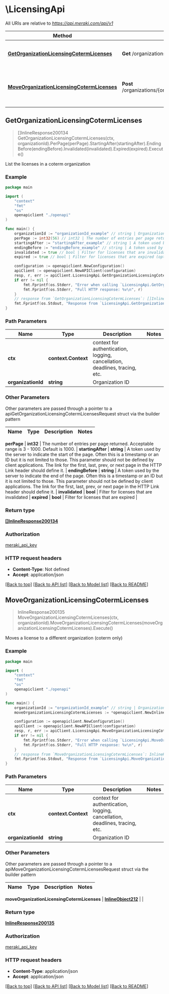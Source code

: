 # \LicensingApi

All URIs are relative to *https://api.meraki.com/api/v1*

Method | HTTP request | Description
------------- | ------------- | -------------
[**GetOrganizationLicensingCotermLicenses**](LicensingApi.md#GetOrganizationLicensingCotermLicenses) | **Get** /organizations/{organizationId}/licensing/coterm/licenses | List the licenses in a coterm organization
[**MoveOrganizationLicensingCotermLicenses**](LicensingApi.md#MoveOrganizationLicensingCotermLicenses) | **Post** /organizations/{organizationId}/licensing/coterm/licenses/move | Moves a license to a different organization (coterm only)



## GetOrganizationLicensingCotermLicenses

> []InlineResponse200134 GetOrganizationLicensingCotermLicenses(ctx, organizationId).PerPage(perPage).StartingAfter(startingAfter).EndingBefore(endingBefore).Invalidated(invalidated).Expired(expired).Execute()

List the licenses in a coterm organization



### Example

```go
package main

import (
    "context"
    "fmt"
    "os"
    openapiclient "./openapi"
)

func main() {
    organizationId := "organizationId_example" // string | Organization ID
    perPage := int32(56) // int32 | The number of entries per page returned. Acceptable range is 3 - 1000. Default is 1000. (optional)
    startingAfter := "startingAfter_example" // string | A token used by the server to indicate the start of the page. Often this is a timestamp or an ID but it is not limited to those. This parameter should not be defined by client applications. The link for the first, last, prev, or next page in the HTTP Link header should define it. (optional)
    endingBefore := "endingBefore_example" // string | A token used by the server to indicate the end of the page. Often this is a timestamp or an ID but it is not limited to those. This parameter should not be defined by client applications. The link for the first, last, prev, or next page in the HTTP Link header should define it. (optional)
    invalidated := true // bool | Filter for licenses that are invalidated (optional)
    expired := true // bool | Filter for licenses that are expired (optional)

    configuration := openapiclient.NewConfiguration()
    apiClient := openapiclient.NewAPIClient(configuration)
    resp, r, err := apiClient.LicensingApi.GetOrganizationLicensingCotermLicenses(context.Background(), organizationId).PerPage(perPage).StartingAfter(startingAfter).EndingBefore(endingBefore).Invalidated(invalidated).Expired(expired).Execute()
    if err != nil {
        fmt.Fprintf(os.Stderr, "Error when calling `LicensingApi.GetOrganizationLicensingCotermLicenses``: %v\n", err)
        fmt.Fprintf(os.Stderr, "Full HTTP response: %v\n", r)
    }
    // response from `GetOrganizationLicensingCotermLicenses`: []InlineResponse200134
    fmt.Fprintf(os.Stdout, "Response from `LicensingApi.GetOrganizationLicensingCotermLicenses`: %v\n", resp)
}
```

### Path Parameters


Name | Type | Description  | Notes
------------- | ------------- | ------------- | -------------
**ctx** | **context.Context** | context for authentication, logging, cancellation, deadlines, tracing, etc.
**organizationId** | **string** | Organization ID | 

### Other Parameters

Other parameters are passed through a pointer to a apiGetOrganizationLicensingCotermLicensesRequest struct via the builder pattern


Name | Type | Description  | Notes
------------- | ------------- | ------------- | -------------

 **perPage** | **int32** | The number of entries per page returned. Acceptable range is 3 - 1000. Default is 1000. | 
 **startingAfter** | **string** | A token used by the server to indicate the start of the page. Often this is a timestamp or an ID but it is not limited to those. This parameter should not be defined by client applications. The link for the first, last, prev, or next page in the HTTP Link header should define it. | 
 **endingBefore** | **string** | A token used by the server to indicate the end of the page. Often this is a timestamp or an ID but it is not limited to those. This parameter should not be defined by client applications. The link for the first, last, prev, or next page in the HTTP Link header should define it. | 
 **invalidated** | **bool** | Filter for licenses that are invalidated | 
 **expired** | **bool** | Filter for licenses that are expired | 

### Return type

[**[]InlineResponse200134**](InlineResponse200134.md)

### Authorization

[meraki_api_key](../README.md#meraki_api_key)

### HTTP request headers

- **Content-Type**: Not defined
- **Accept**: application/json

[[Back to top]](#) [[Back to API list]](../README.md#documentation-for-api-endpoints)
[[Back to Model list]](../README.md#documentation-for-models)
[[Back to README]](../README.md)


## MoveOrganizationLicensingCotermLicenses

> InlineResponse200135 MoveOrganizationLicensingCotermLicenses(ctx, organizationId).MoveOrganizationLicensingCotermLicenses(moveOrganizationLicensingCotermLicenses).Execute()

Moves a license to a different organization (coterm only)



### Example

```go
package main

import (
    "context"
    "fmt"
    "os"
    openapiclient "./openapi"
)

func main() {
    organizationId := "organizationId_example" // string | Organization ID
    moveOrganizationLicensingCotermLicenses := *openapiclient.NewInlineObject212(*openapiclient.NewOrganizationsOrganizationIdLicensingCotermLicensesMoveDestination(), []openapiclient.OrganizationsOrganizationIdLicensingCotermLicensesMoveLicenses{*openapiclient.NewOrganizationsOrganizationIdLicensingCotermLicensesMoveLicenses("Key_example", []openapiclient.OrganizationsOrganizationIdLicensingCotermLicensesMoveCounts{*openapiclient.NewOrganizationsOrganizationIdLicensingCotermLicensesMoveCounts("Model_example", int32(123))})}) // InlineObject212 | 

    configuration := openapiclient.NewConfiguration()
    apiClient := openapiclient.NewAPIClient(configuration)
    resp, r, err := apiClient.LicensingApi.MoveOrganizationLicensingCotermLicenses(context.Background(), organizationId).MoveOrganizationLicensingCotermLicenses(moveOrganizationLicensingCotermLicenses).Execute()
    if err != nil {
        fmt.Fprintf(os.Stderr, "Error when calling `LicensingApi.MoveOrganizationLicensingCotermLicenses``: %v\n", err)
        fmt.Fprintf(os.Stderr, "Full HTTP response: %v\n", r)
    }
    // response from `MoveOrganizationLicensingCotermLicenses`: InlineResponse200135
    fmt.Fprintf(os.Stdout, "Response from `LicensingApi.MoveOrganizationLicensingCotermLicenses`: %v\n", resp)
}
```

### Path Parameters


Name | Type | Description  | Notes
------------- | ------------- | ------------- | -------------
**ctx** | **context.Context** | context for authentication, logging, cancellation, deadlines, tracing, etc.
**organizationId** | **string** | Organization ID | 

### Other Parameters

Other parameters are passed through a pointer to a apiMoveOrganizationLicensingCotermLicensesRequest struct via the builder pattern


Name | Type | Description  | Notes
------------- | ------------- | ------------- | -------------

 **moveOrganizationLicensingCotermLicenses** | [**InlineObject212**](InlineObject212.md) |  | 

### Return type

[**InlineResponse200135**](InlineResponse200135.md)

### Authorization

[meraki_api_key](../README.md#meraki_api_key)

### HTTP request headers

- **Content-Type**: application/json
- **Accept**: application/json

[[Back to top]](#) [[Back to API list]](../README.md#documentation-for-api-endpoints)
[[Back to Model list]](../README.md#documentation-for-models)
[[Back to README]](../README.md)

